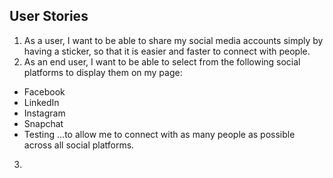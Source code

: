 ## User Stories
1.  As a user, I want to be able to share my social media accounts simply by having a sticker, so that it is easier and faster to connect with people.
2.  As an end user, I want to be able to select from the following social platforms to display them on my page:
 - Facebook
 - LinkedIn
 - Instagram
 - Snapchat
 - Testing
 ...to allow me to connect with as many people as possible across all social platforms.
 3.
